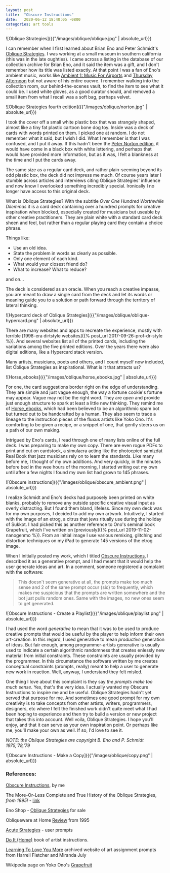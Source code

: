 ```yaml
---
layout: post
title:  "Obscure Instructions"
date:   2020-06-12 18:40:05 -0800
categories: art tools
---
```


![Oblique Strategies]({{"/images/oblique/oblique.jpg" | absolute_url}})

I can remember when I first learned about Brian Eno and Peter Schmidt's [Oblique Strategies](https://www.enoshop.co.uk/product/oblique-strategies.html). I was working at a small museum in southern california (this was in the late oughties). I came across a listing in the database of our collection archive for Brian Eno, and it said the item was a gift, and I don't remember how its title was listed exactly. At that point I was a fan of Eno's ambient music, works like [Ambient 1: Music For Airports](https://en.wikipedia.org/wiki/Ambient_1:_Music_for_Airports) and [Thursday Afternoon](https://en.wikipedia.org/wiki/Thursday_Afternoon) but not aware of his entire ouevre. I remember walking into the collection room, our behind-the-scenes vault, to find the item to see what it could be. I used white gloves, as a good curator should, and removed a small item from what I recall was a soft bag, perhaps velvet. 

![Oblique Strategies fourth edition]({{"/images/oblique/norton.jpg" | absolute_url}})

I took the cover off a small white plastic box that was strangely shaped, almost like a tiny fat plastic cartoon bone dog toy. Inside was a deck of cards with words printed on them. I picked one at random. I do not remember what it said, but I wish I did. What I remember is that I was confused, and I put it away. If this hadn't been the [Peter Norton edition](https://en.wikipedia.org/wiki/Oblique_Strategies), it would have come in a black box with white lettering, and perhaps that would have provided more information, but as it was, I felt a blankness at the time and I put the cards away. 

The same size as a regular card deck, and rather plain-seeming beyond its odd plastic box, the deck did not impress me much. Of course years later I stumble across articles and interviews citing Oblique Strategies' influence and now know I overlooked something incredibly special. Ironically I no longer have access to this original deck.

What is Oblique Strategies? With the subtitle *Over One Hundred Worthwhile Dilemmas* it is a card deck containing over a hundred prompts for creative inspiration when blocked, especially created for musicians but useable by other creative practitioners. They are plain white with a standard card deck sheen and feel, but rather than a regular playing card they contain a choice phrase. 

Things like:

- Use an old idea.
- State the problem in words as clearly as possible.
- Only one element of each kind.
- What would your closest friend do?
- What to increase? What to reduce?

and on...

The deck is considered as an oracle. When you reach a creative impasse, you are meant to draw a single card from the deck and let its words or meaning guide you to a solution or path forward through the territory of lateral thinking.

![Hypercard deck of Oblique Strategies]({{"/images/oblique/oblique-hypercard.png" | absolute_url}})

There are many websites and apps to recreate the experience, mostly with terrible [1998-era dirtstyle websites]({% post_url 2017-09-26-prof-dr-style %}). And several websites list all of the printed cards, including the variations among the five printed editions. Over the years there were also digital editions, like a Hypercard stack version.

Many artists, musicians, poets and others, and I count myself now included, list Oblique Strategies as inspirational. What is it that attracts us? 

![Horse_ebooks]({{"/images/oblique/horse_ebooks.jpg" | absolute_url}})

For one, the card suggestions border right on the edge of understanding. They are simple and just vague enough, the way a fortune cookie's fortune may appear. Vague may not be the right word. They are *open* and provide just enough structure to spark at least a little new thinking. They remind me of [Horse_ebooks](https://en.wikipedia.org/wiki/Horse_ebooks), which had been believed to be an algorithmic spam bot but turned out to be handcrafted by a human. They also seem to trace a lineage to the instruction pieces of the fluxus artists like Yoko Ono. It's comforting to be given a recipe, or a snippet of one, that gently steers us on a path of our own making. 

Intrigued by Eno's cards, I read through one of many lists online of the full deck. I was preparing to make my own copy. There are even rogue PDFs to print and cut on cardstock, a simulacra acting like the photocpied samizdat Real Book that jazz musicians rely on to learn the standards. Like many before me, I thought of my own additions. And very quickly, in the minutes before bed in the wee hours of the morning, I started writing out my own until after a few nights I found my own list had grown to 145 phrases. 

![Obscure instructions]({{"/images/oblique/obscure_ambient.png" | absolute_url}})

I realize Schmidt and Eno's decks had purposely been printed on white blanks, probably to remove any outside specific creative visual input as overly distracting. But I found them bland, lifeless. Since my own deck was for my own purposes, I decided to add my own artwork. Intuitively, I started with the image of an etrog, a citrus that jews ritually use during the holiday of Sukkot. I had picked this as another reference to Ono's seminal book Grapefruit, which I've written on [previously]({% post_url 2019-11-02-nanogenmo %}). From an initial image I use various remixing, glitching and distortion techniques on my iPad to generate 145 versions of the etrog image.

When I initially posted my work, which I titled [Obscure Instructions](https://notapipe.itch.io/obscure-instructions), I described it as a generative prompt, and I had meant that it would help the user generate ideas and art. In a comment, someone registered a complaint with the software:

> This doesn't seem generative at all, the prompts make too much sense and 2 of the same prompt occur {sic} to frequently, which makes me suspicious that the prompts are written somewhere and the bot just pulls random ones. Same with the images, no new ones seem to get generated.

![Obscure Instructions - Create a Playlist]({{"/images/oblique/playlist.png" | absolute_url}})

I had used the word *generative* to mean that it was to be used to produce creative prompts that would be useful by the player to help inform their own art-creation. In this regard, I used generative to mean *productive* generation of ideas. But fair enough, among programmer-artists generative is usually used to indicate a certain algorithmic randomness that creates enlessly new material from initial constraints. These constraints are usually provided by the programmer. In this circumstance the software written by me creates conceptual constraints (prompts, really) meant to help a user to generate new work in reaction. Well, anyway, I understand they felt misled. 

One thing I love about this complaint is they say *the prompts make too much sense*. Yes, that's the very idea. I actually wanted my Obscure Instructions to inspire me and be useful. Oblique Strategies hadn't yet served that purpose for me. And sometimes one good prompt for my own creativity is to take concepts from other artists, writers, programmers, designers, etc where I felt the finished work didn't quite meet what I had been hoping to experience and then try to build a version or new project that takes this into account. Well voila, Oblique Strategies. I hope you'll enjoy, and that it can serve as your own inspiration point. Or perhaps like me, you'll make your own as well. If so, I'd love to see it.

*NOTE: the Oblique Strategies are copyright B. Eno and P. Schmidt 1975,'78,'79*
 
![Obscure Instructions - Make a Copy]({{"/images/oblique/copy.png" | absolute_url}})

### References:

[Obscure Instructions](https://notapipe.itch.io/obscure-instructions), by me

The More-Or-Less Complete and True History of the Oblique Strategies, *from 1995!* - [link](http://music.hyperreal.org/artists/brian_eno/osfaq2.html)

Eno Shop - [Oblique Strategies](https://www.enoshop.co.uk/shop/oblique-strategies) for sale

Obliqueware at Home [Review](http://music.hyperreal.org/artists/brian_eno/obliquew.html) from 1995

[Acute Strategies](http://www.rtqe.net/ObliqueStrategies/Acute.html) - user prompts

[Do It (Home)](https://curatorsintl.org/special-projects/do-it) book of artist instructions.

[Learning To Love You More](http://learningtoloveyoumore.com/) archived website of art assignment prompts from Harrell Fletcher and Miranda July

Wikipedia page on Yoko Ono's [Grapefruit](https://en.wikipedia.org/wiki/Grapefruit_(book))
